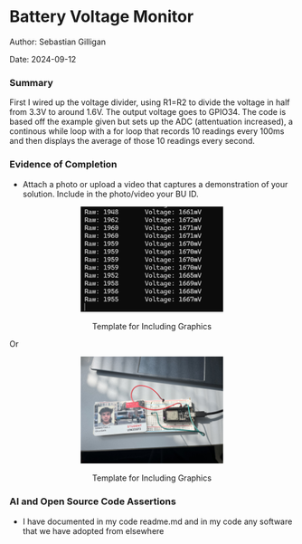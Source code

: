 #  Battery Voltage Monitor

Author: Sebastian Gilligan

Date: 2024-09-12

### Summary

First I wired up the voltage divider, using R1=R2 to divide the voltage in half from 3.3V to around 1.6V. The output voltage goes to GPIO34. The code is based off the example given but sets up the ADC (attentuation increased), a continous while loop with a for loop that records 10 readings every 100ms and then displays the average of those 10 readings every second.

### Evidence of Completion
- Attach a photo or upload a video that captures a demonstration of
  your solution. Include in the photo/video your BU ID.

<p align="center">
<img src="./images/skill07a.png" width="50%">
</p>
<p align="center">
Template for Including Graphics
</p>

Or

<p align="center">
<img src="./images/skill07b.jpg" width="50%">
</p>
<p align="center">
Template for Including Graphics
</p>

### AI and Open Source Code Assertions

- I have documented in my code readme.md and in my code any
software that we have adopted from elsewhere



